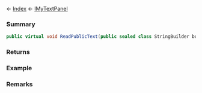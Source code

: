 ← [Index](Api-Index) ← [IMyTextPanel](Sandbox.ModAPI.Ingame.IMyTextPanel)

### Summary

```csharp
public virtual void ReadPublicText(public sealed class StringBuilder buffer, bool append)
```

### Returns

### Example

### Remarks

